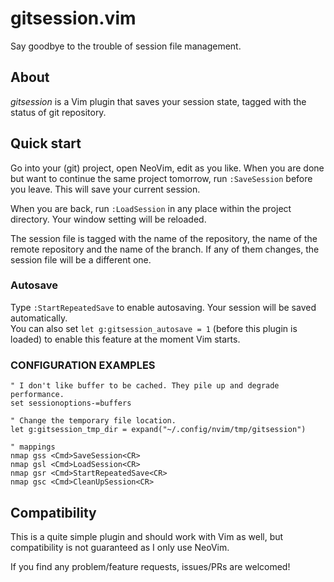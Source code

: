 gitsession.vim
==============
Say goodbye to the trouble of session file management.

## About
*gitsession* is a Vim plugin that saves your session state, tagged with the status of git repository.  

## Quick start
Go into your (git) project, open NeoVim, edit as you like. When you are done but want to continue the same project tomorrow, run `:SaveSession` before you leave. This will save your current session.  

When you are back, run `:LoadSession` in any place within the project directory. Your window setting will be reloaded.  

The session file is tagged with the name of the repository, the name of the remote repository and the name of the branch. If any of them changes, the session file will be a different one.  

### Autosave
Type `:StartRepeatedSave` to enable autosaving. Your session will be saved automatically.  
You can also set `let g:gitsession_autosave = 1` (before this plugin is loaded) to enable this feature at the moment Vim starts.  

### CONFIGURATION EXAMPLES

```init.vim
" I don't like buffer to be cached. They pile up and degrade performance.  
set sessionoptions-=buffers  

" Change the temporary file location.  
let g:gitsession_tmp_dir = expand("~/.config/nvim/tmp/gitsession")  

" mappings  
nmap gss <Cmd>SaveSession<CR>  
nmap gsl <Cmd>LoadSession<CR>  
nmap gsr <Cmd>StartRepeatedSave<CR>  
nmap gsc <Cmd>CleanUpSession<CR>  
```

## Compatibility
This is a quite simple plugin and should work with Vim as well, but compatibility is not guaranteed as I only use NeoVim.  

If you find any problem/feature requests, issues/PRs are welcomed!
